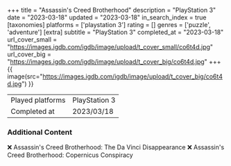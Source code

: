 +++
title = "Assassin's Creed Brotherhood"
description = "PlayStation 3"
date = "2023-03-18"
updated = "2023-03-18"
in_search_index = true
[taxonomies]
platforms = ['playstation 3']
rating = []
genres = ['puzzle', 'adventure']
[extra]
subtitle = "PlayStation 3"
completed_at = "2023-03-18"
url_cover_small = "https://images.igdb.com/igdb/image/upload/t_cover_small/co6t4d.jpg"
url_cover_big = "https://images.igdb.com/igdb/image/upload/t_cover_big/co6t4d.jpg"
+++
{{ image(src="https://images.igdb.com/igdb/image/upload/t_cover_big/co6t4d.jpg") }}

|              |            |
| ------------ | ---------- |
| Played platforms    | PlayStation 3 |
| Completed at | 2023/03/18 |



### Additional Content


❌ Assassin's Creed Brotherhood: The Da Vinci Disappearance
❌ Assassin's Creed Brotherhood: Copernicus Conspiracy